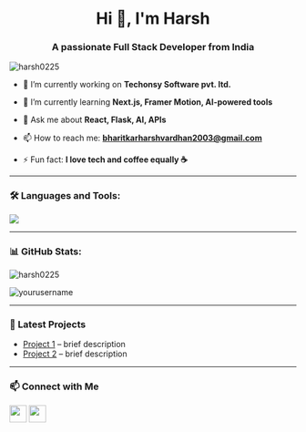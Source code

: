 <h1 align="center">Hi 👋, I'm Harsh</h1>
<h3 align="center">A passionate Full Stack Developer from India</h3>

<p align="left"> <img src="https://komarev.com/ghpvc/?username=harsh0225&label=Profile%20views&color=0e75b6&style=flat" alt="harsh0225" /> </p>

- 🔭 I’m currently working on **Techonsy Software pvt. ltd.**

- 🌱 I’m currently learning **Next.js, Framer Motion, AI-powered tools**

- 💬 Ask me about **React, Flask, AI, APIs**

- 📫 How to reach me: **bharitkarharshvardhan2003@gmail.com**

- ⚡ Fun fact: **I love tech and coffee equally ☕**

---

### 🛠️ Languages and Tools:

<p align="left">
  <img src="https://skillicons.dev/icons?i=js,ts,react,nextjs,tailwind,flask,python,git,github,vscode&perline=7" />
</p>

---

### 📊 GitHub Stats:

<p align="left">
  <img src="https://github-readme-stats.vercel.app/api?username=harsh0225&show_icons=true&locale=en&theme=tokyonight" alt="harsh0225" />
</p>

<p align="left">
  <img src="https://github-readme-streak-stats.herokuapp.com/?user=harsh0225&theme=tokyonight" alt="yourusername" />
</p>

---

### 🧠 Latest Projects

- [Project 1](https://github.com/yourusername/project1) – brief description  
- [Project 2](https://github.com/yourusername/project2) – brief description  

---

### 📫 Connect with Me

<p align="left">
<a href="https://linkedin.com/in/yourname" target="blank"><img align="center" src="https://skillicons.dev/icons?i=linkedin" height="30" /></a>
<a href="mailto:your.email@example.com"><img align="center" src="https://skillicons.dev/icons?i=gmail" height="30" /></a>
</p>
